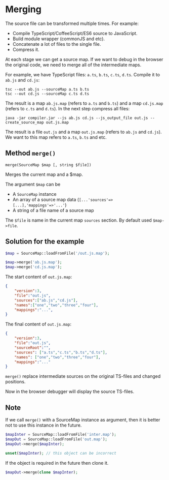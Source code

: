 # Merging

The source file can be transformed multiple times.
For example:

* Compile TypeScript/CoffeeScript/ES6 source to JavaScript.
* Build module wrapper (commonJS and etc).
* Concatenate a lot of files to the single file.
* Compress it.

At each stage we can get a source map.
If we want to debug in the browser the original code, we need to merge all of the intermediate maps.

For example, we have TypeScript files: `a.ts`, `b.ts`, `c.ts`, `d.ts`.
Compile it to `ab.js` and `cd.js`:

```
tsc --out ab.js --sourceMap a.ts b.ts
tsc --out cd.js --sourceMap c.ts d.ts
```

The result is a map `ab.js.map` (refers to `a.ts` and `b.ts`) and a map `cd.js.map` (refers to `c.ts` and `d.ts`).
In the next step compress all files:

```
java -jar compiler.jar --js ab.js cd.js --js_output_file out.js --create_source_map out.js.map
```

The result is a file `out.js` and a map `out.js.map` (refers to `ab.js` and `cd.js`).
We want to this map refers to `a.ts`, `b.ts` and etc.

## Method `merge()`

```
merge(SourceMap $map [, string $file])
```

Merges the current map and a $map.

The argument `$map` can be

* A `SourceMap` instance
* An array of a source map data (`[...'sources'=>[...],'mappings'=>'...'`)
* A string of a file name of a source map

The `$file` is name in the current map `sources` section.
By default used `$map->file`.

## Solution for the example

```php
$map = SourceMap::loadFromFile('/out.js.map');

$map->merge('ab.js.map');
$map->merge('cd.js.map');
```

The start content of `out.js.map`:

```json
{
    "version":3,
    "file":"out.js",    
    "sources":["ab.js","cd.js"],
    "names":["one","two","three","four"],
    "mappings":"...",
}
```

The final content of `out.js.map`:

```json
{
    "version":3,
    "file":"out.js",
    "sourceRoot":"",
    "sources": ["a.ts","c.ts","b.ts","d.ts"],
    "names": ["one","two","three","four"],
    "mappings":"..."
}
```

`merge()` replace intermediate sources on the original TS-files and changed positions.

Now in the browser debugger will display the source TS-files.

## Note

If we call `merge()` with a SourceMap instance as argument, then it is better not to use this instance in the future.
 
```php
$mapInter = SourceMap::loadFromFile('inter.map');
$mapOut = SourceMap::loadFromFile('out.map');
$mapOut->merge($mapInter);

unset($mapInter); // this object can be incorrect
```

If the object is required in the future then clone it.
```php
$mapOut->merge(clone $mapInter);
```
